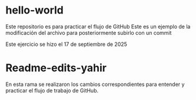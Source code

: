# hello-world
Este repositorio es para practicar el flujo de GitHub
Este es un ejemplo de la modificación del archivo para posteriormente subirlo con un commit

Este ejercicio se hizo el 17 de septiembre de 2025

# Readme-edits-yahir
En esta rama se realizaron los cambios correspondientes para entender
y practicar el flujo de trabajo de GitHub.
